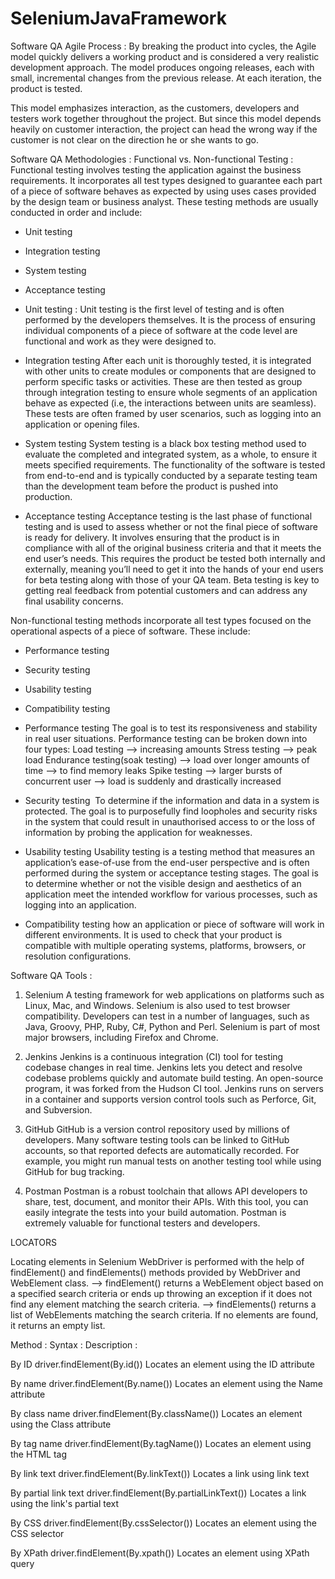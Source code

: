 # SeleniumJavaFramework

Software QA Agile Process : 
By breaking the product into cycles, the Agile model quickly delivers a working product and is considered a very realistic development approach. 
The model produces ongoing releases, each with small, incremental changes from the previous release. 
At each iteration, the product is tested.

This model emphasizes interaction, as the customers, developers and testers work together throughout the project. 
But since this model depends heavily on customer interaction, the project can head the wrong way if the customer is not clear on the direction he or she wants to go.



Software QA Methodologies : 
Functional vs. Non-functional Testing : 
Functional testing involves testing the application against the business requirements.
It incorporates all test types designed to guarantee each part of a piece of software behaves as expected by using uses cases provided by the design team or business analyst.
These testing methods are usually conducted in order and include: 
* Unit testing
* Integration testing
* System testing
* Acceptance testing


* Unit testing : 
Unit testing is the first level of testing and is often performed by the developers themselves. 
It is the process of ensuring individual components of a piece of software at the code level are functional and work as they were designed to.

* Integration testing
After each unit is thoroughly tested, it is integrated with other units to create modules or components that are designed to perform specific tasks or activities. 
These are then tested as group through integration testing to ensure whole segments of an application behave as expected (i.e, the interactions between units are seamless). 
These tests are often framed by user scenarios, such as logging into an application or opening files. 

* System testing
System testing is a black box testing method used to evaluate the completed and integrated system, as a whole, to ensure it meets specified requirements. 
The functionality of the software is tested from end-to-end and is typically conducted by a separate testing team than the development team before the product is pushed into production.

* Acceptance testing
Acceptance testing is the last phase of functional testing and is used to assess whether or not the final piece of software is ready for delivery. 
It involves ensuring that the product is in compliance with all of the original business criteria and that it meets the end user’s needs. 
This requires the product be tested both internally and externally, meaning you’ll need to get it into the hands of your end users for beta testing along with those of your QA team. 
Beta testing is key to getting real feedback from potential customers and can address any final usability concerns.


Non-functional testing methods incorporate all test types focused on the operational aspects of a piece of software. 
These include: 
* Performance testing
* Security testing
* Usability testing
* Compatibility testing


* Performance testing
The goal is to test its responsiveness and stability in real user situations. Performance testing can be broken down into four types: 
Load testing —> increasing amounts
Stress testing —> peak load
Endurance testing(soak testing) —> load over longer amounts of time —> to find memory leaks
Spike testing —> larger bursts of concurrent user —> load is suddenly and drastically increased

* Security testing
 To determine if the information and data in a system is protected.
The goal is to purposefully find loopholes and security risks in the system that could result in unauthorised access to or the loss of information by probing the application for weaknesses.

* Usability testing
Usability testing is a testing method that measures an application’s ease-of-use from the end-user perspective and is often performed during the system or acceptance testing stages.
The goal is to determine whether or not the visible design and aesthetics of an application meet the intended workflow for various processes, such as logging into an application.

* Compatibility testing
how an application or piece of software will work in different environments.
It is used to check that your product is compatible with multiple operating systems, platforms, browsers, or resolution configurations.



Software QA Tools : 
1. Selenium
A testing framework for web applications on platforms such as Linux, Mac, and Windows.
Selenium is also used to test browser compatibility. 
Developers can test in a number of languages, such as Java, Groovy, PHP, Ruby, C#, Python and Perl. Selenium is part of most major browsers, including Firefox and Chrome.

2. Jenkins
Jenkins is a continuous integration (CI) tool for testing codebase changes in real time. 
Jenkins lets you detect and resolve codebase problems quickly and automate build testing. 
An open-source program, it was forked from the Hudson CI tool. 
Jenkins runs on servers in a container and supports version control tools such as Perforce, Git, and Subversion.

3. GitHub
GitHub is a version control repository used by millions of developers. 
Many software testing tools can be linked to GitHub accounts, so that reported defects are automatically recorded. 
For example, you might run manual tests on another testing tool while using GitHub for bug tracking.

4. Postman
Postman is a robust toolchain that allows API developers to share, test, document, and monitor their APIs. 
With this tool, you can easily integrate the tests into your build automation. 
Postman is extremely valuable for functional testers and developers.



LOCATORS

Locating elements in Selenium WebDriver is performed with the help of
findElement() and findElements() methods provided by WebDriver and
WebElement class.
—> findElement() returns a WebElement object based on a specified search
criteria or ends up throwing an exception if it does not find any element
matching the search criteria.
—> findElements() returns a list of WebElements matching the search criteria.
If no elements are found, it returns an empty list.

Method :
Syntax :
Description :

By ID 
driver.findElement(By.id(<element ID>)) 
Locates an element using the ID attribute

By name
driver.findElement(By.name(<element name>)) 
Locates an element using the Name attribute

By class name
driver.findElement(By.className(<element class>)) 
Locates an element using the Class attribute

By tag name
driver.findElement(By.tagName(<htmltagname>)) 
Locates an element using the HTML tag

By link text
driver.findElement(By.linkText(<linktext>)) 
Locates a link using link text

By partial link text
driver.findElement(By.partialLinkText(<linktext>)) 
Locates a link using the link's partial text

By CSS 
driver.findElement(By.cssSelector(<css selector>)) 
Locates an element using the CSS selector

By XPath
driver.findElement(By.xpath(<xpath>)) 
Locates an element using XPath query



